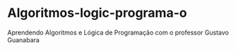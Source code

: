 # Algoritmos-logic-programa-o
Aprendendo Algoritmos e Lógica de Programação com o professor Gustavo Guanabara
